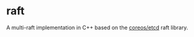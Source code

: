 # raft

A multi-raft implementation in C++ based on the [coreos/etcd](https://github.com/coreos/etcd) raft library.

